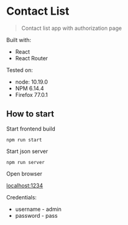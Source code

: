# Contact List

> Contact list app with authorization page

Built with:
- React
- React Router

Tested on:
- node: 10.19.0
- NPM 6.14.4
- Firefox 77.0.1

## How to start

Start frontend build

`npm run start`

Start json server

`npm run server`

Open browser

[localhost:1234](localhost:1234)

Credentials:
- username - admin
- password - pass
